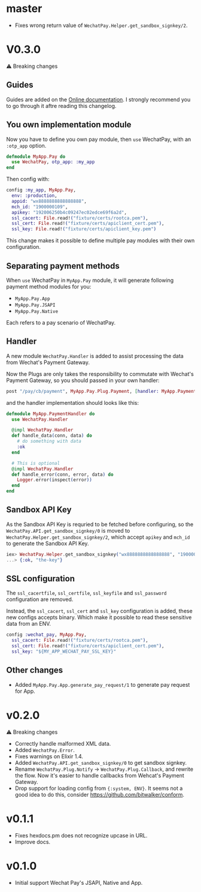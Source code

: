 # master

* Fixes wrong return value of `WechatPay.Helper.get_sandbox_signkey/2`.

# V0.3.0

⚠️ Breaking changes

## Guides

Guides are added on the [Online documentation](https://hexdocs.pm/wechat_pay).
I strongly recommend you to go through it aftre reading this changelog.

## You own implementation module

Now you have to define you own pay module, then `use` WechatPay,
with an `:otp_app` option.

```elixir
defmodule MyApp.Pay do
  use WechatPay, otp_app: :my_app
end
```

Then config with:

```elixir
config :my_app, MyApp.Pay,
  env: :production,
  appid: "wx8888888888888888",
  mch_id: "1900000109",
  apikey: "192006250b4c09247ec02edce69f6a2d",
  ssl_cacert: File.read!("fixture/certs/rootca.pem"),
  ssl_cert: File.read!("fixture/certs/apiclient_cert.pem"),
  ssl_key: File.read!("fixture/certs/apiclient_key.pem")
```

This change makes it possible to define multiple pay modules with their own
configuration.

## Separating payment methods

When `use` WechatPay in `MyApp.Pay` module, it will generate following
payment method modules for you:

- `MyApp.Pay.App`
- `MyApp.Pay.JSAPI`
- `MyApp.Pay.Native`

Each refers to a pay scenario of WechatPay.

## Handler

A new module `WechatPay.Handler` is added to assist processing the data from
Wechat's Payment Gateway.

Now the Plugs are only takes the responsibility to commutate with Wechat's
Payment Gateway, so you should passed in your own handler:

```elixir
post "/pay/cb/payment", MyApp.Pay.Plug.Payment, [handler: MyApp.PaymentHandler]
```

and the handler implementation should looks like this:

```elixir
defmodule MyApp.PaymentHandler do
  use WechatPay.Handler

  @impl WechatPay.Handler
  def handle_data(conn, data) do
    # do something with data
    :ok
  end

  # This is optional
  @impl WechatPay.Handler
  def handle_error(conn, error, data) do
    Logger.error(inspect(error))
  end
end
```

## Sandbox API Key

As the Sandbox API Key is requried to be fetched before configuring,
so the `WechatPay.API.get_sandbox_signkey/0` is moved to
`WechatPay.Helper.get_sandbox_signkey/2`, which accept `apikey` and `mch_id`
to generate the Sandbox API Key.

```elixir
iex> WechatPay.Helper.get_sandbox_signkey("wx8888888888888888", "1900000109")
...> {:ok, "the-key"}
```

## SSL configuration

The `ssl_cacertfile`, `ssl_certfile`, `ssl_keyfile` and `ssl_password`
configuration are removed.

Instead, the `ssl_cacert`, `ssl_cert` and `ssl_key` configuration is added, these
new configs accepts binary. Which make it possible to read these sensitive data
from an ENV.

```elixir
config :wechat_pay, MyApp.Pay,
  ssl_cacert: File.read!("fixture/certs/rootca.pem"),
  ssl_cert: File.read!("fixture/certs/apiclient_cert.pem"),
  ssl_key: "${MY_APP_WECHAT_PAY_SSL_KEY}"
```

## Other changes

* Added `MyApp.Pay.App.generate_pay_request/1` to generate pay request for App.

# v0.2.0

⚠️ Breaking changes

* Correctly handle malformed XML data.
* Added `WechatPay.Error`.
* Fixes warnings on Elixir 1.4.
* Added `WechatPay.API.get_sandbox_signkey/0` to get sandbox signkey.
* Rename `WechatPay.Plug.Notify` -> `WechatPay.Plug.Callback`, and rewrite the
  flow. Now it's easier to handle callbacks from Wehcat's Payment Gateway.
* Drop support for loading config from `{:system, ENV}`. It seems not a good
  idea to do this, consider https://github.com/bitwalker/conform.

# v0.1.1

* Fixes hexdocs.pm does not recognize upcase in URL.
* Improve docs.

# v0.1.0

* Initial support Wechat Pay's JSAPI, Native and App.
